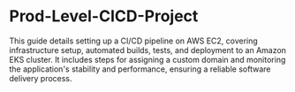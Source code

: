 # Prod-Level-CICD-Project
This guide details setting up a CI/CD pipeline on AWS EC2, covering infrastructure setup, automated builds, tests, and deployment to an Amazon EKS cluster. It includes steps for assigning a custom domain and monitoring the application's stability and performance, ensuring a reliable software delivery process.
